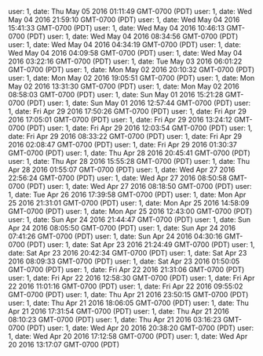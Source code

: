 user: 1, date: Thu May 05 2016 01:11:49 GMT-0700 (PDT)
user: 1, date: Wed May 04 2016 21:59:10 GMT-0700 (PDT)
user: 1, date: Wed May 04 2016 15:41:33 GMT-0700 (PDT)
user: 1, date: Wed May 04 2016 10:46:13 GMT-0700 (PDT)
user: 1, date: Wed May 04 2016 08:34:56 GMT-0700 (PDT)
user: 1, date: Wed May 04 2016 04:34:19 GMT-0700 (PDT)
user: 1, date: Wed May 04 2016 04:09:58 GMT-0700 (PDT)
user: 1, date: Wed May 04 2016 03:22:16 GMT-0700 (PDT)
user: 1, date: Tue May 03 2016 06:01:22 GMT-0700 (PDT)
user: 1, date: Mon May 02 2016 20:10:32 GMT-0700 (PDT)
user: 1, date: Mon May 02 2016 19:05:51 GMT-0700 (PDT)
user: 1, date: Mon May 02 2016 13:31:30 GMT-0700 (PDT)
user: 1, date: Mon May 02 2016 08:58:03 GMT-0700 (PDT)
user: 1, date: Sun May 01 2016 15:21:28 GMT-0700 (PDT)
user: 1, date: Sun May 01 2016 12:57:44 GMT-0700 (PDT)
user: 1, date: Fri Apr 29 2016 17:50:26 GMT-0700 (PDT)
user: 1, date: Fri Apr 29 2016 17:05:01 GMT-0700 (PDT)
user: 1, date: Fri Apr 29 2016 13:24:12 GMT-0700 (PDT)
user: 1, date: Fri Apr 29 2016 12:03:54 GMT-0700 (PDT)
user: 1, date: Fri Apr 29 2016 08:33:22 GMT-0700 (PDT)
user: 1, date: Fri Apr 29 2016 02:08:47 GMT-0700 (PDT)
user: 1, date: Fri Apr 29 2016 01:30:37 GMT-0700 (PDT)
user: 1, date: Thu Apr 28 2016 20:45:41 GMT-0700 (PDT)
user: 1, date: Thu Apr 28 2016 15:55:28 GMT-0700 (PDT)
user: 1, date: Thu Apr 28 2016 01:55:07 GMT-0700 (PDT)
user: 1, date: Wed Apr 27 2016 22:56:24 GMT-0700 (PDT)
user: 1, date: Wed Apr 27 2016 08:50:58 GMT-0700 (PDT)
user: 1, date: Wed Apr 27 2016 08:18:50 GMT-0700 (PDT)
user: 1, date: Tue Apr 26 2016 17:39:58 GMT-0700 (PDT)
user: 1, date: Mon Apr 25 2016 21:31:01 GMT-0700 (PDT)
user: 1, date: Mon Apr 25 2016 14:58:09 GMT-0700 (PDT)
user: 1, date: Mon Apr 25 2016 12:43:00 GMT-0700 (PDT)
user: 1, date: Sun Apr 24 2016 21:44:47 GMT-0700 (PDT)
user: 1, date: Sun Apr 24 2016 08:05:50 GMT-0700 (PDT)
user: 1, date: Sun Apr 24 2016 07:41:26 GMT-0700 (PDT)
user: 1, date: Sun Apr 24 2016 04:30:16 GMT-0700 (PDT)
user: 1, date: Sat Apr 23 2016 21:24:49 GMT-0700 (PDT)
user: 1, date: Sat Apr 23 2016 20:42:34 GMT-0700 (PDT)
user: 1, date: Sat Apr 23 2016 08:09:33 GMT-0700 (PDT)
user: 1, date: Sat Apr 23 2016 01:50:05 GMT-0700 (PDT)
user: 1, date: Fri Apr 22 2016 21:31:06 GMT-0700 (PDT)
user: 1, date: Fri Apr 22 2016 12:58:30 GMT-0700 (PDT)
user: 1, date: Fri Apr 22 2016 11:01:16 GMT-0700 (PDT)
user: 1, date: Fri Apr 22 2016 09:55:02 GMT-0700 (PDT)
user: 1, date: Thu Apr 21 2016 23:50:15 GMT-0700 (PDT)
user: 1, date: Thu Apr 21 2016 18:06:05 GMT-0700 (PDT)
user: 1, date: Thu Apr 21 2016 17:31:54 GMT-0700 (PDT)
user: 1, date: Thu Apr 21 2016 08:10:23 GMT-0700 (PDT)
user: 1, date: Thu Apr 21 2016 03:16:23 GMT-0700 (PDT)
user: 1, date: Wed Apr 20 2016 20:38:20 GMT-0700 (PDT)
user: 1, date: Wed Apr 20 2016 17:12:58 GMT-0700 (PDT)
user: 1, date: Wed Apr 20 2016 13:17:07 GMT-0700 (PDT)
